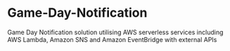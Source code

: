 # Game-Day-Notification
Game Day Notification solution utilising AWS serverless services including AWS Lambda, Amazon SNS and Amazon EventBridge with external APIs
